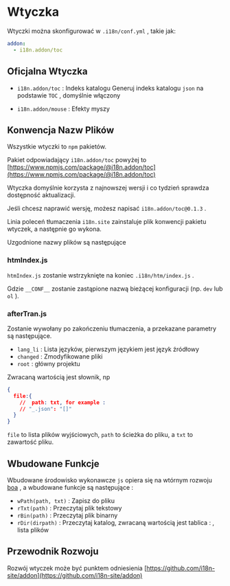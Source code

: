 # Wtyczka

Wtyczki można skonfigurować w `.i18n/conf.yml` , takie jak:

```yml
addon:
  - i18n.addon/toc
```

## Oficjalna Wtyczka

* `i18n.addon/toc` : Indeks katalogu
  Generuj indeks katalogu `json` na podstawie `TOC` , domyślnie włączony

* `i18n.addon/mouse` : Efekty myszy

## Konwencja Nazw Plików

Wszystkie wtyczki to `npm` pakietów.

Pakiet odpowiadający `i18n.addon/toc` powyżej to [https://www.npmjs.com/package/@i18n.addon/toc](https://www.npmjs.com/package/@i18n.addon/toc)

Wtyczka domyślnie korzysta z najnowszej wersji i co tydzień sprawdza dostępność aktualizacji.

Jeśli chcesz naprawić wersję, możesz napisać `i18n.addon/toc@0.1.3` .

Linia poleceń tłumaczenia `i18n.site` zainstaluje plik konwencji pakietu wtyczek, a następnie go wykona.

Uzgodnione nazwy plików są następujące

### htmIndex.js

`htmIndex.js` zostanie wstrzyknięte na koniec `.i18n/htm/index.js` .

Gdzie `__CONF__` zostanie zastąpione nazwą bieżącej konfiguracji (np. `dev` lub `ol` ).

### afterTran.js

Zostanie wywołany po zakończeniu tłumaczenia, a przekazane parametry są następujące.

* `lang_li` : Lista języków, pierwszym językiem jest język źródłowy
* `changed` : Zmodyfikowane pliki
* `root` : główny projektu

Zwracaną wartością jest słownik, np

```json
{
  file:{
    //  path: txt, for example :
    // "_.json": "[]"
  }
}
```

`file` to lista plików wyjściowych, `path` to ścieżka do pliku, a `txt` to zawartość pliku.

## Wbudowane Funkcje

Wbudowane środowisko wykonawcze `js` opiera się na wtórnym rozwoju [boa](https://github.com/boa-dev/boa) , a wbudowane funkcje są następujące :

* `wPath(path, txt)` : Zapisz do pliku
* `rTxt(path)` : Przeczytaj plik tekstowy
* `rBin(path)` : Przeczytaj plik binarny
* `rDir(dirpath)` : Przeczytaj katalog, zwracaną wartością jest tablica : , lista plików

## Przewodnik Rozwoju

Rozwój wtyczek może być punktem odniesienia [https://github.com/i18n-site/addon](https://github.com/i18n-site/addon)